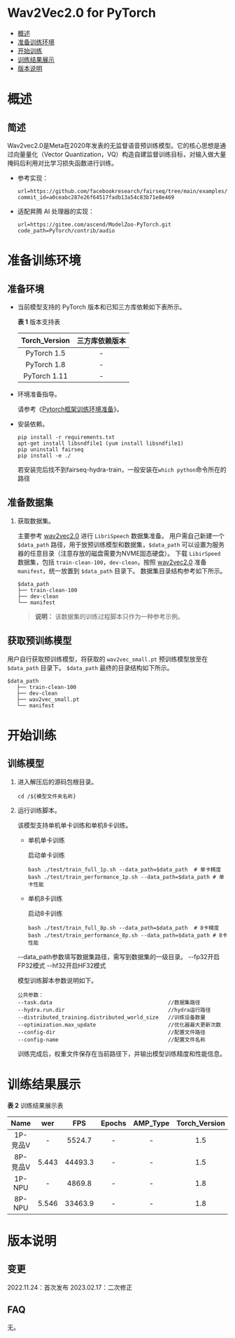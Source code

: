 # Wav2Vec2.0 for PyTorch

-   [概述](概述.md)
-   [准备训练环境](准备训练环境.md)
-   [开始训练](开始训练.md)
-   [训练结果展示](训练结果展示.md)
-   [版本说明](版本说明.md)

# 概述

## 简述

Wav2vec2.0是Meta在2020年发表的无监督语音预训练模型。它的核心思想是通过向量量化（Vector Quantization，VQ）构造自建监督训练目标，对输入做大量掩码后利用对比学习损失函数进行训练。

- 参考实现：
  
  ```
  url=https://github.com/facebookresearch/fairseq/tree/main/examples/wav2vec
  commit_id=a0ceabc287e26f64517fadb13a54c83b71e8e469
  ```
- 适配昇腾 AI 处理器的实现：

    ```
    url=https://gitee.com/ascend/ModelZoo-PyTorch.git
    code_path=PyTorch/contrib/audio
    ```


# 准备训练环境

## 准备环境

- 当前模型支持的 PyTorch 版本和已知三方库依赖如下表所示。

  **表 1**  版本支持表

  | Torch_Version      | 三方库依赖版本                                 |
  | :--------: | :----------------------------------------------------------: |
  | PyTorch 1.5 | - |
  | PyTorch 1.8 | - |
  | PyTorch 1.11   | - |

- 环境准备指导。

  请参考《[Pytorch框架训练环境准备](https://www.hiascend.com/document/detail/zh/ModelZoo/pytorchframework/ptes)》。
  
- 安装依赖。

  ```
  pip install -r requirements.txt
  apt-get install libsndfile1 (yum install libsndfile1)
  pip uninstall fairseq
  pip install -e ./
  ```
  若安装完后找不到fairseq-hydra-train，一般安装在`which python`命令所在的路径

## 准备数据集

1. 获取数据集。

   主要参考 [wav2vec2.0](https://github.com/facebookresearch/fairseq/tree/main/examples/wav2vec) 进行 `LibriSpeech` 数据集准备。
   用户需自己新建一个 `$data_path` 路径，用于放预训练模型和数据集，`$data_path` 可以设置为服务器的任意目录（注意存放的磁盘需要为NVME固态硬盘）。
   下载 `LibirSpeed` 数据集，包括 `train-clean-100`，`dev-clean`，按照 [wav2vec2.0](https://github.com/facebookresearch/fairseq/tree/main/examples/wav2vec) 准备 `manifest`，统一放置到 `$data_path` 目录下。
   数据集目录结构参考如下所示。
    ```
    $data_path
    ├── train-clean-100
    ├── dev-clean
    └── manifest
    ```
   > **说明：** 
   >该数据集的训练过程脚本只作为一种参考示例。

## 获取预训练模型

用户自行获取预训练模型，将获取的 `wav2vec_small.pt` 预训练模型放至在 `$data_path` 目录下。
 `$data_path` 最终的目录结构如下所示。
 ```
 $data_path
    ├── train-clean-100
    ├── dev-clean
    ├── wav2vec_small.pt
    └── manifest
 ```

# 开始训练

## 训练模型

1. 进入解压后的源码包根目录。

   ```
   cd /${模型文件夹名称} 
   ```

2. 运行训练脚本。

   该模型支持单机单卡训练和单机8卡训练。

   - 单机单卡训练

     启动单卡训练

     ```
     bash ./test/train_full_1p.sh --data_path=$data_path  # 单卡精度
     bash ./test/train_performance_1p.sh --data_path=$data_path # 单卡性能
     ```

   - 单机8卡训练

     启动8卡训练

     ```
     bash ./test/train_full_8p.sh --data_path=$data_path  # 8卡精度
     bash ./test/train_performance_8p.sh --data_path=$data_path # 8卡性能
     ```
   --data_path参数填写数据集路径，需写到数据集的一级目录。
   --fp32开启FP32模式
   --hf32开启HF32模式

   模型训练脚本参数说明如下。

      ```
      公共参数：
      --task.data                                     //数据集路径
      --hydra.run.dir                                 //hydra运行路径
      --distributed_training.distributed_world_size   //训练设备数量
      --optimization.max_update                       //优化器最大更新次数
      --config-dir                                    //配置文件路径
      --config-name                                   //配置文件名称
      ```
    
   训练完成后，权重文件保存在当前路径下，并输出模型训练精度和性能信息。


# 训练结果展示

**表 2**  训练结果展示表

|  Name  | wer  | FPS | Epochs | AMP_Type | Torch_Version |
| :----: | :---: | :--: |:----: | :---: | :--: |
| 1P-竞品V |   -   | 5524.7  | - | - | 1.5 |
| 8P-竞品V | 5.443  | 44493.3 | - | - | 1.5 |
| 1P-NPU |   -   | 4869.8  | - | - | 1.8 |
| 8P-NPU | 5.546 | 33463.9 | - | - | 1.8 |

# 版本说明

## 变更

2022.11.24：首次发布
2023.02.17：二次修正

## FAQ


无。